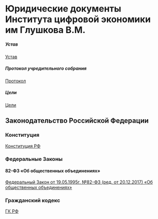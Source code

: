 Юридические документы Института цифровой экономики им Глушкова В.М.
===================================================================


##### Устав

[Устав](charter.md "Устав Института цифровой экономики им Глушкова В.М.")

##### Протокол учредительного собрания

[Протокол](mom1.md "Протокол учредительного собрания")

##### Цели

[Цели](charter-mission.md "Цели")




Законодательство Российской Федерации
-------------------------------------

### Конституция

[Конституция РФ](rf/constitution.md)


### Федеральные Законы


#### 82-ФЗ «Об общественных объединениях»

[Федеральный Закон от 19.05.1995г. №82-ФЗ (ред. от 20.12.2017) «Об общественных объединениях»](rf/fl/82.md)


### Гражданский кодекс

[ГК РФ](rf/cc.md)
